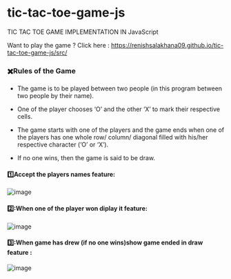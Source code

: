 # tic-tac-toe-game-js
TIC TAC TOE GAME IMPLEMENTATION IN JavaScript

Want to play the game ? Click here : https://renishsalakhana09.github.io/tic-tac-toe-game-js/src/

### :heavy_multiplication_x:Rules of the Game

* The game is to be played between two people (in this program between two people by their name).

* One of the player chooses ‘O’ and the other ‘X’ to mark their respective cells.

* The game starts with one of the players and the game ends when one of the players has one whole row/ column/ diagonal filled with his/her respective character (‘O’ or ‘X’).

* If no one wins, then the game is said to be draw.

#### :one:Accept the players names feature:

![image](https://user-images.githubusercontent.com/104903815/177927567-fa5246a4-fe05-473c-9651-6c8d500e40d8.png)

#### 2️⃣:When one of the player won diplay it feature:

![image](https://user-images.githubusercontent.com/104903815/177927743-e663c618-d923-4c82-b0a9-2331b11c847f.png)

#### 3️⃣:When game has drew (if no one wins)show game ended in draw feature :

![image](https://user-images.githubusercontent.com/104903815/177927994-a393fee2-e0b4-451b-b5c3-b557298b0b90.png)

